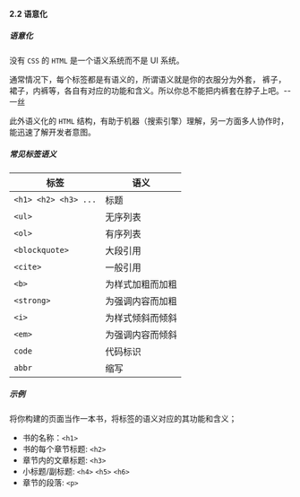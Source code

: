 #### 2.2 语意化

##### 语意化

没有 `CSS` 的 `HTML` 是一个语义系统而不是 UI 系统。

通常情况下，每个标签都是有语义的，所谓语义就是你的衣服分为外套， 裤子，裙子，内裤等，各自有对应的功能和含义。所以你总不能把内裤套在脖子上吧。-- 一丝

此外语义化的 `HTML` 结构，有助于机器（搜索引擎）理解，另一方面多人协作时，能迅速了解开发者意图。

##### 常见标签语义

| 标签                 | 语义             |
| -------------------- | ---------------- |
| `<h1> <h2> <h3> ...` | 标题             |
| `<ul>`               | 无序列表         |
| `<ol>`               | 有序列表         |
| `<blockquote>`       | 大段引用         |
| `<cite>`             | 一般引用         |
| `<b>`                | 为样式加粗而加粗 |
| `<strong>`           | 为强调内容而加粗 |
| `<i>`                | 为样式倾斜而倾斜 |
| `<em>`               | 为强调内容而倾斜 |
| `code`               | 代码标识         |
| `abbr`               | 缩写             |

##### 示例

将你构建的页面当作一本书，将标签的语义对应的其功能和含义；

- 书的名称：`<h1>`
- 书的每个章节标题: `<h2>`
- 章节内的文章标题: `<h3>`
- 小标题/副标题: `<h4>` `<h5>` `<h6>`
- 章节的段落: `<p>`
